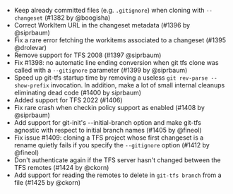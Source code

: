 * Keep already committed files (e.g. `.gitignore`) when cloning with `--changeset` (#1382 by @boogisha)
* Correct WorkItem URL in the changeset metadata (#1396 by @siprbaum)
* Fix a rare error fetching the workitems associated to a changeset (#1395 @drolevar)
* Remove support for TFS 2008 (#1397 @siprbaum)
* Fix #1398: no automatic line ending conversion when git tfs clone was called with a 
  `--gitignore` parameter (#1399 by @siprbaum)
* Speed up git-tfs startup time by removing a useless `git rev-parse --show-prefix` invocation.
  In addition, make a lot of small internal cleanups eliminating dead code (#1400 by siprbaum)
* Added support for TFS 2022 (#1406)
* Fix rare crash when checkin policy support as enabled (#1408 by @siprbaum)
* Add support for git-init's --initial-branch option and make git-tfs agnostic with
  respect to initial branch names (#1405 by @fineol)
* Fix issue #1409: cloning a TFS project whose first changeset is a rename quietly
  fails if you specify the `--gitignore` option (#1412 by @fineol)
* Don't authenticate again if the TFS server hasn't changed between the TFS remotes (#1424 by @ckorn)
* Add support for reading the remotes to delete in `git-tfs branch` from a file (#1425 by @ckorn)
